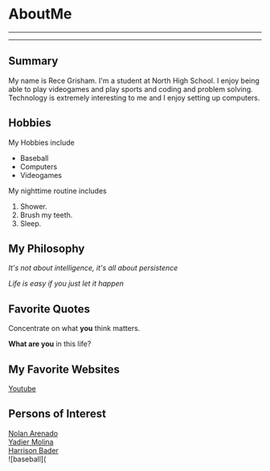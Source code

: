 # AboutMe
---
---
## Summary

[Disney]: https://www.disneyplus.com/home

My name is Rece Grisham. I'm a student at North High School. I enjoy being able to play videogames and play sports and coding and problem solving. Technology is extremely interesting to me and I enjoy setting up computers.

[1]:https://en.wikipedia.org/wiki/Nolan_Arenado
[2]:https://en.wikipedia.org/wiki/Yadier_Molina
[3]:https://en.wikipedia.org/wiki/Harrison_Bader


## Hobbies

My Hobbies include

- Baseball
- Computers
- Videogames

My nighttime routine includes

1. Shower.
2. Brush my teeth.
3. Sleep.

## My Philosophy

*It's not about intelligence, it's all about persistence*

_Life is easy if you just let it happen_

## Favorite Quotes

Concentrate on what **you** think matters.

__What are you__ in this life?

## My Favorite Websites

[Youtube](https://www.youtube.com/)

## Persons of Interest

[Nolan Arenado][1]<br>
[Yadier Molina][2]<br>
[Harrison Bader][3]<br>
![baseball](
